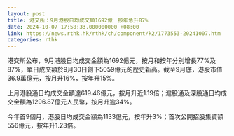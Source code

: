 ```yaml
---
layout: post
title: 港交所：9月港股日均成交額1692億　按年急升87%
date: 2024-10-07 17:58:33.000000000 +08:00
link: https://news.rthk.hk/rthk/ch/component/k2/1773553-20241007.htm
categories: rthk
---
```


港交所公布，9月港股日均成交金額為1692億元，按月和按年分別增長77%及87%，單日成交額於9月30日創下5059億元的歷史新高。截至9月底，港股市值36.9萬億元，按月升16%，按年升15%。

上月港股通日均成交金額達619.46億元，按月升近1.19倍；滬股通及深股通日均成交金額為1296.87億元人民幣，按月升逾34%。

今年首9個月，港股日均成交金額為1133億元，按年升3%；首次公開招股集資額556億元，按年升1.23倍。
